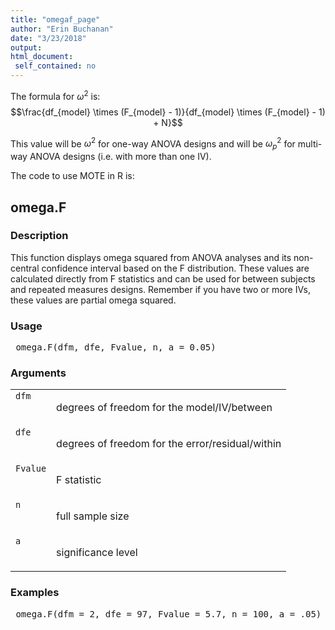 ```yaml
---
title: "omegaf_page"
author: "Erin Buchanan"
date: "3/23/2018"
output: 
html_document:
 self_contained: no
---
```


The formula for $\omega^2$ is: $$\frac{df_{model} \times (F_{model} - 1)}{df_{model} \times (F_{model} - 1) + N}$$

This value will be $\omega^2$ for one-way ANOVA designs and will be $\omega_p^2$ for multi-way ANOVA designs (i.e. with more than one IV). 

The code to use MOTE in R is: 
 

 
<h2>omega.F</h2>  <h3>Description</h3>  <p>This function displays omega squared from ANOVA analyses and its non-central confidence interval based on the F distribution. These values are calculated directly from F statistics and can be used  for between subjects and repeated measures designs. Remember if you have two or more IVs, these values are partial omega squared. </p>   <h3>Usage</h3>  <pre> omega.F(dfm, dfe, Fvalue, n, a = 0.05) </pre>   <h3>Arguments</h3>  <table summary="R argblock"> <tr valign="top"><td><code>dfm</code></td> <td> <p>degrees of freedom for the model/IV/between</p> </td></tr> <tr valign="top"><td><code>dfe</code></td> <td> <p>degrees of freedom for the error/residual/within</p> </td></tr> <tr valign="top"><td><code>Fvalue</code></td> <td> <p>F statistic</p> </td></tr> <tr valign="top"><td><code>n</code></td> <td> <p>full sample size</p> </td></tr> <tr valign="top"><td><code>a</code></td> <td> <p>significance level</p> </td></tr> </table>   <h3>Examples</h3>  <pre> omega.F(dfm = 2, dfe = 97, Fvalue = 5.7, n = 100, a = .05) </pre>   </body></html> 
